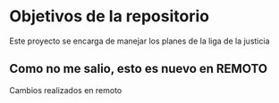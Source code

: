 # Objetivos de la repositorio

Este proyecto se encarga de manejar los planes de la liga de la justicia

## Como no me salio, esto es nuevo en REMOTO
Cambios realizados en remoto
